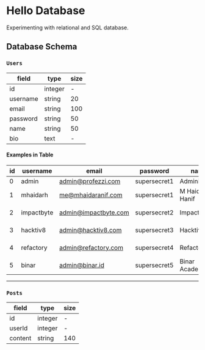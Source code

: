 # Hello Database

Experimenting with relational and SQL database.

## Database Schema

### `Users`

field    | type    | size
---------|---------|-----
id       | integer | -
username | string  | 20
email    | string  | 100
password | string  | 50
name     | string  | 50
bio      | text    | -

#### Examples in Table

id | username | email | password | name | bio
---|----------|-------|----------|------|----
0  | admin      | admin@profezzi.com   | supersecret1 | Administrator  | Superman
1  | mhaidarh   | me@mhaidaranif.com   | supersecret1 | M Haidar Hanif | Educator
2  | impactbyte | admin@impactbyte.com | supersecret2 | Impact Byte    | Coding Bootcamp
3  | hacktiv8   | admin@hacktiv8.com   | supersecret3 | Hacktiv8       | Coding Bootcamp
4  | refactory  | admin@refactory.com  | supersecret4 | Refactory.id   | Coding Bootcamp
5  | binar      | admin@binar.id       | supersecret5 | Binar Academy  | Coding Bootcamp

--------------------------------------------------------------------------------

### `Posts`

| field    | type    | size
|----------|---------|-----
| id       | integer | -
| userId   | integer | -
| content  | string  | 140
